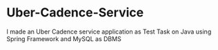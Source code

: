 # Uber-Cadence-Service
I made an Uber Cadence service application as Test Task on Java using Spring Framework and MySQL as DBMS
